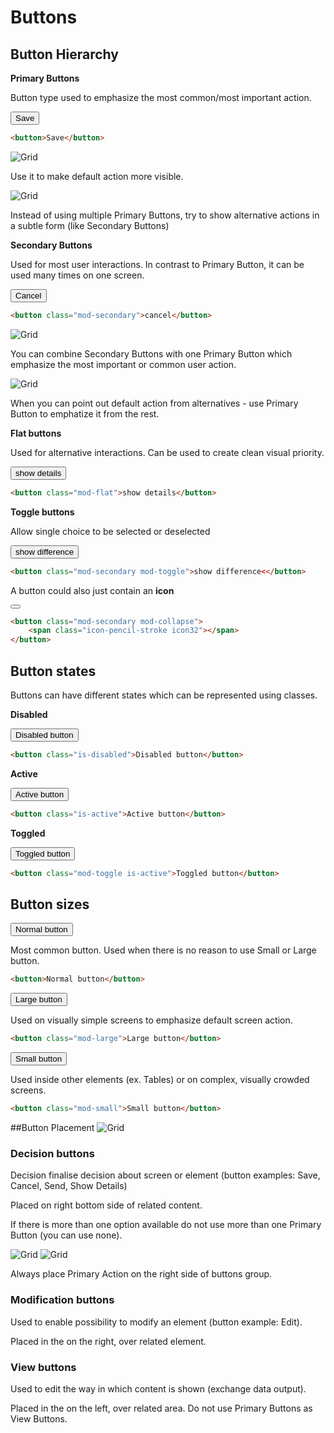 # Buttons

## Button Hierarchy
**Primary Buttons**

Button type used to emphasize the most common/most important action.

<button>Save</button>
```html
<button>Save</button>
```

![Grid](src/style/assets/butt-ex1.svg)
<p> Use it to make default action more visible. </p>

![Grid](src/style/assets/butt-ex2.svg)
<p>Instead of using multiple Primary Buttons, try to show alternative actions in a subtle form (like Secondary Buttons)<p>

**Secondary Buttons**

Used for most user interactions. In contrast to Primary Button, it can be used many times on one screen.

<button class="mod-secondary">Cancel</button>
```html
<button class="mod-secondary">cancel</button>
```

![Grid](src/style/assets/butt-ex1.svg)
<p>You can combine Secondary Buttons with one Primary Button which emphasize the most important or common user action.<p>

![Grid](src/style/assets/butt-ex3.svg)
<p>When you can point out default action from alternatives - use Primary Button to emphatize it from the rest.<p>

**Flat buttons**

Used for alternative interactions. Can be used to create clean visual priority.

<button class="mod-flat">show details</button>
```html
<button class="mod-flat">show details</button>
```

**Toggle buttons**

Allow single choice to be selected or deselected

<button class="mod-secondary mod-toggle">show difference</button>
```html
<button class="mod-secondary mod-toggle">show difference<</button>
```


A button could also just contain an **icon**

<button class="mod-secondary mod-collapse"><span class="icon-pencil-stroke icon32"></span></button>
```html
<button class="mod-secondary mod-collapse">
    <span class="icon-pencil-stroke icon32"></span>
</button>
```

## Button states
Buttons can have different states which can be represented using classes.

**Disabled**

<button class="is-disabled">Disabled button</button>
```html
<button class="is-disabled">Disabled button</button>
```

**Active**

<button class="is-active">Active button</button>
```html
<button class="is-active">Active button</button>
```

**Toggled**

<button class="mod-toggle is-active">Toggled button</button>
```html
<button class="mod-toggle is-active">Toggled button</button>
```

## Button sizes
<button>Normal button</button>

Most common button. Used when there is no reason to use Small or Large button.
```html
<button>Normal button</button>
```

<button class="mod-large">Large button</button>

Used on visually simple screens to emphasize default screen action.
```html
<button class="mod-large">Large button</button>
```

<button class="mod-small">Small button</button>

Used inside other elements (ex. Tables) or on complex, visually crowded screens.
```html
<button class="mod-small">Small button</button>
```

##Button Placement
![Grid](src/style/assets/buttons1.jpg)

### Decision buttons
Decision finalise decision about screen or element (button examples: Save, Cancel, Send, Show Details)

Placed on right bottom side of related content.

If there is more than one option available do not use more than one Primary Button (you can use none).

![Grid](src/style/assets/butt-ex4.jpg)
![Grid](src/style/assets/butt-ex5.jpg)
<p>Always place Primary Action on the right side of buttons group.</p>

### Modification buttons
Used to enable possibility to modify an element (button example: Edit).

Placed in the on the right, over related element.

### View buttons
Used to edit the way in which content is shown (exchange data output).

Placed in the on the left, over related area. Do not use Primary Buttons as View Buttons.
